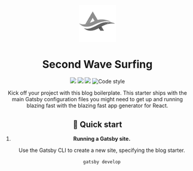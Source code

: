 <p align="center"><img alt="Second Wave Surfing" src="./src/assets/logos/logo.png" width="100" /></p>
<h1 align="center">
  Second Wave Surfing
</h1>

<div align="center">

![](https://img.shields.io/github/languages/code-size/EisbachRiders/secondwavesurfing.svg?style=flat)
![](https://img.shields.io/github/license/EisbachRiders/secondwavesurfing.svg?ogoColor=orange&style=flat)
![](https://img.shields.io/github/package-json/version/EisbachRiders/secondwavesurfing.svg?style=flat)
![Code style](https://img.shields.io/badge/code_style-prettier-ff69b4.svg)

Kick off your project with this blog boilerplate. This starter ships with the main Gatsby configuration files you might need to get up and running blazing fast with the blazing fast app generator for React.

## 🚀 Quick start

1.  **Running a Gatsby site.**

    Use the Gatsby CLI to create a new site, specifying the blog starter.

    ```shell
    gatsby develop
    ```
